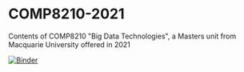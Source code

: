 # COMP8210-2021
Contents of COMP8210 "Big Data Technologies", a Masters unit from Macquarie University offered in 2021

[![Binder](https://mybinder.org/badge.svg)](https://mybinder.org/v2/gh/COMP8210/COMP8210-2021/master)
